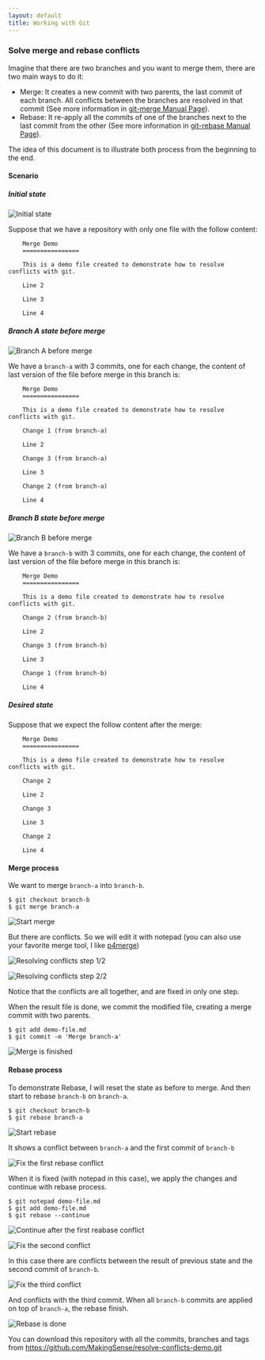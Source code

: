 ```yaml
---
layout: default
title: Working with Git
---
```


### Solve merge and rebase conflicts

Imagine that there are two branches and you want to merge them, there are two main ways to do it:

* Merge: It creates a new commit with two parents, the last commit of each branch. All conflicts between the branches are resolved in that commit (See more information in [git-merge Manual Page](http://git-scm.com/docs/git-merge)).
* Rebase: It re-apply all the commits of one of the branches next to the last commit from the other (See more information in [git-rebase Manual Page](http://git-scm.com/docs/git-rebase)).

The idea of this document is to illustrate both process from the beginning to the end.

#### Scenario

##### Initial state

![Initial state](solve-conflicts-01-initial-status.png)

Suppose that we have a repository with only one file with the follow content:

```
    Merge Demo
    ================

    This is a demo file created to demonstrate how to resolve conflicts with git.

    Line 2

    Line 3

    Line 4
```

##### Branch A state before merge

![Branch A before merge](solve-conflicts-02-branch-a-before-merge.png)

We have a `branch-a` with 3 commits, one for each change, the content of last version of the file before merge in this branch is:

```
    Merge Demo
    ================
    
    This is a demo file created to demonstrate how to resolve conflicts with git.
    
    Change 1 (from branch-a)
    
    Line 2
    
    Change 3 (from branch-a)
    
    Line 3
    
    Change 2 (from branch-a)
    
    Line 4
```


##### Branch B state before merge

![Branch B before merge](solve-conflicts-03-branch-b-before-merge.png)

We have a `branch-b` with 3 commits, one for each change, the content of last version of the file before merge in this branch is:

```
    Merge Demo
    ================
    
    This is a demo file created to demonstrate how to resolve conflicts with git.
    
    Change 2 (from branch-b)
    
    Line 2
    
    Change 3 (from branch-b)
    
    Line 3
    
    Change 1 (from branch-b)
    
    Line 4
```

##### Desired state

Suppose that we expect the follow content after the merge:

```
    Merge Demo
    ================
    
    This is a demo file created to demonstrate how to resolve conflicts with git.
    
    Change 2
    
    Line 2
    
    Change 3
    
    Line 3
    
    Change 2
    
    Line 4
```

#### Merge process

We want to merge `branch-a` into `branch-b`.

```
$ git checkout branch-b
$ git merge branch-a
```

![Start merge](solve-conflicts-04-start-merge.png)

But there are conflicts. So we will edit it with notepad (you can also use your favorite merge tool, I like [p4merge](http://danlimerick.wordpress.com/2011/06/19/git-for-window-tip-use-p4merge-as-mergetool/))

![Resolving conflicts step 1/2](solve-conflicts-05-merge-conflicts-before.png)

![Resolving conflicts step 2/2](solve-conflicts-06-merge-conflicts-after.png)

Notice that the conflicts are all together, and are fixed in only one step.

When the result file is done, we commit the modified file, creating a merge commit with two parents.

```
$ git add demo-file.md
$ git commit -m 'Merge branch-a'
```

![Merge is finished](solve-conflicts-07-finish-merge.png)


#### Rebase process

To demonstrate Rebase, I will reset the state as before to merge. And then start to rebase `branch-b` on `branch-a`.

```
$ git checkout branch-b
$ git rebase branch-a
```

![Start rebase](solve-conflicts-08-start-rebase.png)

It shows a conflict between `branch-a` and the first commit of `branch-b`

![Fix the first rebase conflict](solve-conflicts-09-rebase-conflict-1.png)

When it is fixed (with notepad in this case), we apply the changes and continue with rebase process.

```
$ git notepad demo-file.md
$ git add demo-file.md
$ git rebase --continue
```

![Continue after the first reabase conflict](solve-conflicts-10-rebase-conflict-1-continue.png)

![Fix the second conflict](solve-conflicts-11-rebase-conflict-2.png)

In this case there are conflicts between the result of previous state and the second commit of `branch-b`.

![Fix the third conflict](solve-conflicts-12-rebase-conflict-3.png)

And conflicts with the third commit. When all `branch-b` commits are applied on top of `branch-a`, the rebase finish.

![Rebase is done](solve-conflicts-13-rebase-done.png)

You can download this repository with all the commits, branches and tags from <https://github.com/MakingSense/resolve-conflicts-demo.git>
